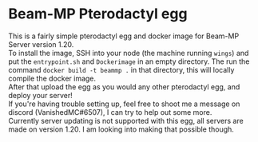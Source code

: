 # Beam-MP Pterodactyl egg  

This is a fairly simple pterodactyl egg and docker image for Beam-MP Server version 1.20.  
To install the image, SSH into your node (the machine running `wings`) and put the `entrypoint.sh` and `Dockerimage` in an empty directory. The run the command `docker build -t beammp .` in that directory, this will locally compile the docker image.  
After that upload the egg as you would any other pterodactyl egg, and deploy your server!  
If you're having trouble setting up, feel free to shoot me a message on discord (VanishedMC#6507), I can try to help out some more.  
Currently server updating is not supported with this egg, all servers are made on version 1.20. I am looking into making that possible though.